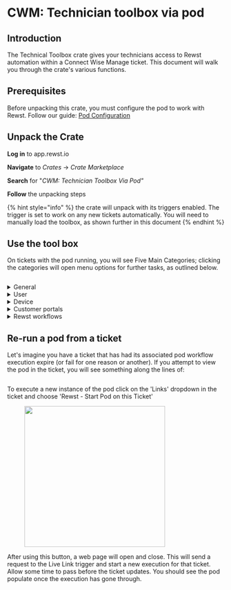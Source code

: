 # CWM: Technician toolbox via pod

## Introduction

The Technical Toolbox crate gives your technicians access to Rewst automation within a Connect Wise Manage ticket. This document will walk you through the crate's various functions.&#x20;

## Prerequisites&#x20;

Before unpacking this crate, you must configure the pod to work with Rewst. Follow our guide: [Pod Configuration](../../documentation/integrations/individual-integration-documentation/psa/connectwise-manage/pod-configuration.md)

## Unpack the Crate

**Log in** to app.rewst.io

**Navigate** to _Crates_ -> _Crate Marketplace_

**Search** for "_CWM: Technician Toolbox Via Pod"_

**Follow** the unpacking steps

{% hint style="info" %}
the crate will unpack with its triggers enabled. The trigger is set to work on any new tickets automatically. You will need to manually load the toolbox, as shown further in this document
{% endhint %}

## Use the tool box

On tickets with the pod running, you will see Five Main Categories; clicking the categories will open menu options for further tasks, as outlined below.&#x20;

<figure><img src="../../.gitbook/assets/Default View.png" alt=""><figcaption></figcaption></figure>

<details>

<summary>General</summary>

* Run AD Sync

</details>

<details>

<summary>User</summary>

* Reset Contact Password
* Send 2FA Request
* View User Information

</details>

<details>

<summary>Device</summary>

* View Uptime
* View Device Information
* Reboot Device
* Restart Print Spooler

</details>

<details>

<summary>Customer portals</summary>

* M365
* Exchange
* Azure
* Azure AD
* Teams
* MEM (Intune)

</details>

<details>

<summary>Rewst workflows</summary>

* Onboarding Form
* Offboarding Form
* Manage Group Membership
* Add User to Mailbox
* Manage MFA

</details>

## Re-run a pod from a ticket <a href="#re-running-a-pod-from-a-ticket" id="re-running-a-pod-from-a-ticket"></a>

Let's imagine you have a ticket that has had its associated pod workflow execution expire (or fail for one reason or another). If you attempt to view the pod in the ticket, you will see something along the lines of:

<figure><img src="../../.gitbook/assets/Screenshot 2024-04-10 at 3.47.03 PM (1).png" alt=""><figcaption></figcaption></figure>

To execute a new instance of the pod click on the 'Links' dropdown in the ticket and choose 'Rewst - Start Pod on this Ticket'

<figure><img src="../../.gitbook/assets/Screenshot 2024-04-10 at 3.47.15 PM.png" alt="" width="326"><figcaption></figcaption></figure>

After using this button, a web page will open and close. This will send a request to the Live Link trigger and start a new execution for that ticket. Allow some time to pass before the ticket updates. You should see the pod populate once the execution has gone through.
